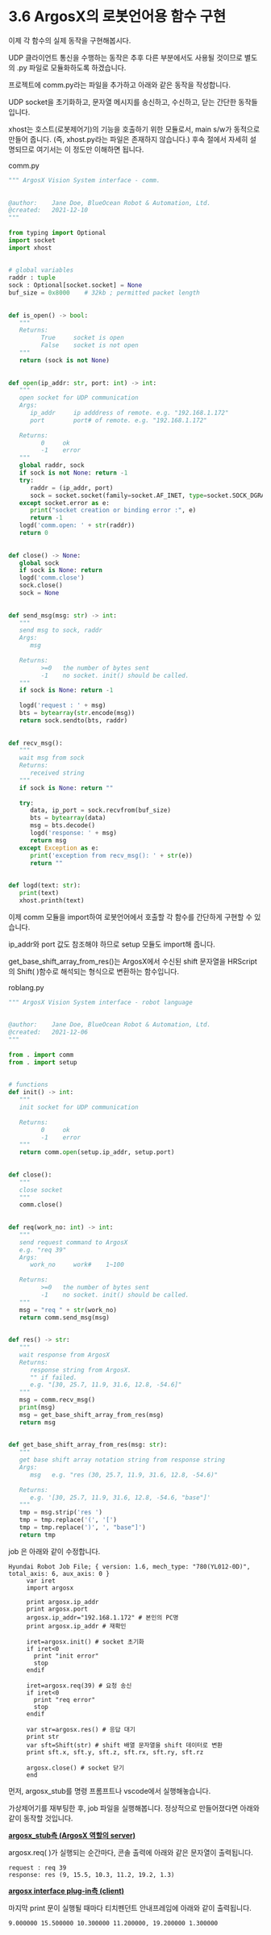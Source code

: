 # 3.6 ArgosX의 로봇언어용 함수 구현

이제 각 함수의 실제 동작을 구현해봅시다.

UDP 클라이언트 통신을 수행하는 동작은 추후 다른 부분에서도 사용될 것이므로 별도의 .py 파일로 모듈화하도록 하겠습니다.

프로젝트에 comm.py라는 파일을 추가하고 아래와 같은 동작을 작성합니다.

UDP socket을 초기화하고, 문자열 메시지를 송신하고, 수신하고, 닫는 간단한 동작들입니다.

xhost는 호스트(로봇제어기)의 기능을 호출하기 위한 모듈로서, main s/w가 동적으로 만들어 줍니다. (즉, xhost.py라는 파일은 존재하지 않습니다.) 후속 절에서 자세히 설명되므로 여기서는 이 정도만 이해하면 됩니다.


comm.py
``` python 
""" ArgosX Vision System interface - comm.
 
 
@author:    Jane Doe, BlueOcean Robot & Automation, Ltd.
@created:   2021-12-10
"""
 
from typing import Optional
import socket
import xhost
 
 
# global variables
raddr : tuple
sock : Optional[socket.socket] = None
buf_size = 0x8000    # 32kb ; permitted packet length
 
 
def is_open() -> bool:
   """
   Returns:
         True     socket is open
         False    socket is not open
   """
   return (sock is not None)
 
 
def open(ip_addr: str, port: int) -> int:
   """
   open socket for UDP communication
   Args:
      ip_addr     ip adddress of remote. e.g. "192.168.1.172"
      port        port# of remote. e.g. "192.168.1.172"
 
   Returns:
         0     ok
         -1    error
   """
   global raddr, sock
   if sock is not None: return -1
   try:
      raddr = (ip_addr, port)
      sock = socket.socket(family=socket.AF_INET, type=socket.SOCK_DGRAM)
   except socket.error as e:
      print("socket creation or binding error :", e)
      return -1
   logd('comm.open: ' + str(raddr))
   return 0
 
 
def close() -> None:
   global sock
   if sock is None: return
   logd('comm.close')
   sock.close()
   sock = None
 
 
def send_msg(msg: str) -> int:
   """
   send msg to sock, raddr
   Args:
      msg
 
   Returns:
         >=0   the number of bytes sent
         -1    no socket. init() should be called.
   """
   if sock is None: return -1
 
   logd('request : ' + msg)
   bts = bytearray(str.encode(msg))
   return sock.sendto(bts, raddr)
 
 
def recv_msg():
   """
   wait msg from sock
   Returns:
      received string
   """
   if sock is None: return ""
 
   try:
      data, ip_port = sock.recvfrom(buf_size)
      bts = bytearray(data)
      msg = bts.decode()
      logd('response: ' + msg)
      return msg
   except Exception as e:
      print('exception from recv_msg(): ' + str(e))
      return ""
 
 
def logd(text: str):
   print(text)
   xhost.printh(text)
```

이제 comm 모듈을 import하여 로봇언어에서 호출할 각 함수를 간단하게 구현할 수 있습니다.

ip_addr와 port 값도 참조해야 하므로 setup 모듈도 import해 줍니다.

get_base_shift_array_from_res()는 ArgosX에서 수신된 shift 문자열을 HRScript의 Shift( )함수로 해석되는 형식으로 변환하는 함수입니다.


roblang.py
``` python 
""" ArgosX Vision System interface - robot language
 
 
@author:    Jane Doe, BlueOcean Robot & Automation, Ltd.
@created:   2021-12-06
"""
 
from . import comm
from . import setup
 
 
# functions
def init() -> int:
   """
   init socket for UDP communication
 
   Returns:
         0     ok
         -1    error
   """
   return comm.open(setup.ip_addr, setup.port)
 
 
def close():
   """
   close socket
   """
   comm.close()
 
 
def req(work_no: int) -> int:
   """
   send request command to ArgosX
   e.g. "req 39"
   Args:
      work_no     work#    1~100
 
   Returns:
         >=0   the number of bytes sent
         -1    no socket. init() should be called.
   """
   msg = "req " + str(work_no)
   return comm.send_msg(msg)
 
 
def res() -> str:
   """
   wait response from ArgosX
   Returns:
      response string from ArgosX.
      "" if failed.
      e.g. "[30, 25.7, 11.9, 31.6, 12.8, -54.6]"
   """
   msg = comm.recv_msg()
   print(msg)
   msg = get_base_shift_array_from_res(msg)
   return msg
 
 
def get_base_shift_array_from_res(msg: str):
   """
   get base shift array notation string from response string
   Args:
      msg   e.g. "res (30, 25.7, 11.9, 31.6, 12.8, -54.6)"
    
   Returns:
      e.g. '[30, 25.7, 11.9, 31.6, 12.8, -54.6, "base"]'
   """
   tmp = msg.strip('res ')
   tmp = tmp.replace('(', '[')
   tmp = tmp.replace(')', ', "base"]')
   return tmp
```

job 은 아래와 같이 수정합니다.


```
Hyundai Robot Job File; { version: 1.6, mech_type: "780(YL012-0D)", total_axis: 6, aux_axis: 0 }
     var iret
     import argosx
      
     print argosx.ip_addr
     print argosx.port
     argosx.ip_addr="192.168.1.172" # 본인의 PC명
     print argosx.ip_addr # 재확인
      
     iret=argosx.init() # socket 초기화
     if iret<0
       print "init error"
       stop
     endif
      
     iret=argosx.req(39) # 요청 송신
     if iret<0
       print "req error"
       stop
     endif
      
     var str=argosx.res() # 응답 대기
     print str
     var sft=Shift(str) # shift 배열 문자열을 shift 데이터로 변환
     print sft.x, sft.y, sft.z, sft.rx, sft.ry, sft.rz
 
     argosx.close() # socket 닫기
     end
```

먼저, argosx_stub를 명령 프롬프트나 vscode에서 실행해놓습니다.

가상제어기를 재부팅한 후, job 파일을 실행해봅니다. 정상적으로 만들어졌다면 아래와 같이 동작할 것입니다.



<U>__argosx_stub측 (ArgosX 역할의 server)__ </U>

argosx.req( )가 실행되는 순간마다, 콘솔 출력에 아래와 같은 문자열이 출력됩니다.
```
request : req 39
response: res (9, 15.5, 10.3, 11.2, 19.2, 1.3)
```

<U>__argosx interface plug-in측 (client)__</U>

마지막 print 문이 실행될 때마다 티치펜던트 안내프레임에 아래와 같이 출력됩니다.
```
9.000000 15.500000 10.300000 11.200000, 19.200000 1.300000
```